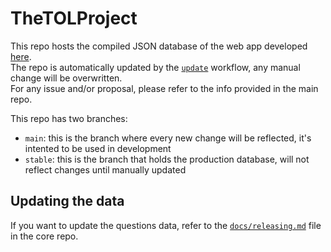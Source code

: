 # TheTOLProject

This repo hosts the compiled JSON database of the web app developed [here](https://github.com/PoliNetworkOrg/TheTOLProject).  
The repo is automatically updated by the [`update`](https://github.com/PoliNetworkOrg/TheTOLProjectData/blob/main/.github/workflows/update.yml) workflow, any manual change will be overwritten.  
For any issue and/or proposal, please refer to the info provided in the main repo.

This repo has two branches:

- `main`: this is the branch where every new change will be reflected, it's intented to be used in development
- `stable`: this is the branch that holds the production database, will not reflect changes until manually updated

## Updating the data

If you want to update the questions data, refer to the [`docs/releasing.md`](https://github.com/PoliNetworkOrg/TheTOLProject/blob/main/docs/releasing.md) file in the core repo.
